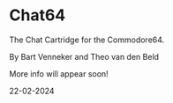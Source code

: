 # Chat64
The Chat Cartridge for the Commodore64.

By Bart Venneker and Theo van den Beld

More info will appear soon!

22-02-2024
